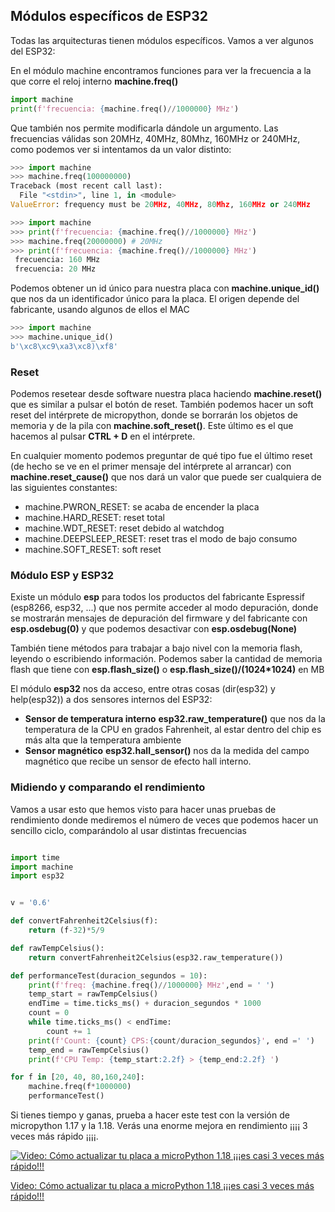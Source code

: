 ## Módulos específicos de ESP32

Todas las arquitecturas tienen módulos específicos. Vamos a ver algunos del ESP32:

En el módulo machine encontramos funciones para ver la frecuencia a la que corre el reloj interno __machine.freq()__

```python
import machine
print(f'frecuencia: {machine.freq()//1000000} MHz')
```

Que también nos permite modificarla dándole un argumento. Las frecuencias válidas son 20MHz, 40MHz, 80Mhz, 160MHz or 240MHz, como podemos ver si intentamos da un valor distinto:

```python
>>> import machine
>>> machine.freq(100000000)
Traceback (most recent call last):
  File "<stdin>", line 1, in <module>
ValueError: frequency must be 20MHz, 40MHz, 80Mhz, 160MHz or 240MHz
```


```python
>>> import machine
>>> print(f'frecuencia: {machine.freq()//1000000} MHz')
>>> machine.freq(20000000) # 20MHz
>>> print(f'frecuencia: {machine.freq()//1000000} MHz')
 frecuencia: 160 MHz
 frecuencia: 20 MHz
```

Podemos obtener un id único para nuestra placa con __machine.unique_id()__ que nos da un identificador único para la placa. El origen depende del fabricante, usando algunos de ellos el MAC

```python
>>> import machine
>>> machine.unique_id()
b'\xc8\xc9\xa3\xc8)\xf8'
```

### Reset

Podemos resetear desde software nuestra placa haciendo __machine.reset()__ que es similar a pulsar el botón de reset. También podemos hacer un soft reset del intérprete de micropython, donde se borrarán los objetos de memoria y de la pila con __machine.soft_reset()__. Este último es el que hacemos al pulsar **CTRL + D** en el intérprete.

En cualquier momento podemos preguntar de qué tipo fue el último reset (de hecho se ve en el primer mensaje del intérprete al arrancar) con __machine.reset_cause()__ que nos dará un valor que puede ser cualquiera de las siguientes constantes:

* machine.PWRON_RESET: se acaba de encender la placa
* machine.HARD_RESET: reset total
* machine.WDT_RESET: reset debido al watchdog
* machine.DEEPSLEEP_RESET: reset tras el modo de bajo consumo
* machine.SOFT_RESET: soft reset


### Módulo ESP y ESP32

Existe un módulo __esp__ para todos los productos del fabricante Espressif (esp8266, esp32, ...) que nos permite acceder al modo depuración, donde se mostrarán mensajes de depuración del firmware y del fabricante con __esp.osdebug(0)__ y que podemos desactivar con __esp.osdebug(None)__

También tiene métodos para trabajar a bajo nivel con la memoria flash, leyendo o escribiendo información. Podemos saber la cantidad de memoria flash que tiene con __esp.flash_size()__ o    __esp.flash_size()/(1024*1024)__ en MB


El módulo __esp32__ nos da acceso, entre otras cosas (dir(esp32) y help(esp32)) a dos sensores internos del ESP32:

* **Sensor de temperatura interno** __esp32.raw_temperature()__ que nos da la temperatura de la CPU en grados Fahrenheit, al estar dentro del chip es más alta que la temperatura ambiente
* **Sensor magnético** __esp32.hall_sensor()__ nos da la medida del campo magnético que recibe un sensor de efecto hall interno.


### Midiendo y comparando el rendimiento

Vamos a usar esto que hemos visto para hacer unas pruebas de rendimiento donde mediremos el número de veces que podemos hacer un sencillo ciclo, comparándolo al usar distintas frecuencias

```python

import time
import machine
import esp32


v = '0.6'

def convertFahrenheit2Celsius(f):
    return (f-32)*5/9

def rawTempCelsius():
    return convertFahrenheit2Celsius(esp32.raw_temperature())

def performanceTest(duracion_segundos = 10):
    print(f'freq: {machine.freq()//1000000} MHz',end = ' ')
    temp_start = rawTempCelsius()
    endTime = time.ticks_ms() + duracion_segundos * 1000
    count = 0
    while time.ticks_ms() < endTime:
        count += 1
    print(f'Count: {count} CPS:{count/duracion_segundos}', end =' ')
    temp_end = rawTempCelsius()
    print(f'CPU Temp: {temp_start:2.2f} > {temp_end:2.2f} ')

for f in [20, 40, 80,160,240]:
    machine.freq(f*1000000)
    performanceTest()

```

Si tienes tiempo y ganas, prueba a hacer este test con la versión de micropython 1.17 y la 1.18. Verás una enorme mejora en rendimiento ¡¡¡¡ 3 veces más rápido ¡¡¡¡.

[![Video: Cómo actualizar tu placa a microPython 1.18  ¡¡¡es casi 3 veces más rápido!!!](https://img.youtube.com/vi/1eRhIlr7XDo/0.jpg)](https://drive.google.com/file/d/1gyQoI_YAA-vlTadb9KyJjUKoqUquKq6T/view?usp=sharing)

[Video: Cómo actualizar tu placa a microPython 1.18  ¡¡¡es casi 3 veces más rápido!!!](https://drive.google.com/file/d/1gyQoI_YAA-vlTadb9KyJjUKoqUquKq6T/view?usp=sharing)

